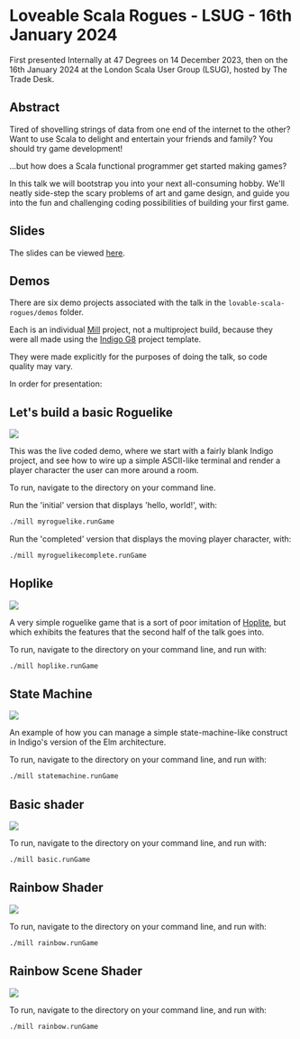 # Loveable Scala Rogues - LSUG - 16th January 2024

First presented Internally at 47 Degrees on 14 December 2023, then on the 16th January 2024 at the London Scala User Group (LSUG), hosted by The Trade Desk.

## Abstract

Tired of shovelling strings of data from one end of the internet to the other?
Want to use Scala to delight and entertain your friends and family?
You should try game development!

...but how does a Scala functional programmer get started making games?

In this talk we will bootstrap you into your next all-consuming hobby. We'll neatly side-step the scary problems of art and game design, and guide you into the fun and challenging coding possibilities of building your first game.

## Slides

The slides can be viewed [here](https://purplekingdomgames.github.io/talks/lovable-scala-rogues/).

## Demos

There are six demo projects associated with the talk in the `lovable-scala-rogues/demos` folder.

Each is an individual [Mill](https://mill-build.com/mill/Intro_to_Mill.html) project, not a multiproject build, because they were all made using the [Indigo G8](https://github.com/PurpleKingdomGames/indigo.g8) project template.

They were made explicitly for the purposes of doing the talk, so code quality may vary.

In order for presentation:

## Let's build a basic Roguelike

![](../docs/lovable-scala-rogues/images/demo.png)

This was the live coded demo, where we start with a fairly blank Indigo project, and see how to wire up a simple ASCII-like terminal and render a player character the user can more around a room.

To run, navigate to the directory on your command line.

Run the 'initial' version that displays 'hello, world!', with:

```bash
./mill myroguelike.runGame
```

Run the 'completed' version that displays the moving player character, with:

```bash
./mill myroguelikecomplete.runGame
```

## Hoplike

![](../docs/lovable-scala-rogues/images/lighting_added.png)

A very simple roguelike game that is a sort of poor imitation of [Hoplite](http://www.magmafortress.com/p/hoplite.html), but which exhibits the features that the second half of the talk goes into.

To run, navigate to the directory on your command line, and run with:

```bash
./mill hoplike.runGame
```

## State Machine

![](../docs/lovable-scala-rogues/images/trafficlights.png)

An example of how you can manage a simple state-machine-like construct in Indigo's version of the Elm architecture.

To run, navigate to the directory on your command line, and run with:

```bash
./mill statemachine.runGame
```

## Basic shader

![](../docs/lovable-scala-rogues/images/basic-shader.png)



To run, navigate to the directory on your command line, and run with:

```bash
./mill basic.runGame
```

## Rainbow Shader

![](../docs/lovable-scala-rogues/images/rainbow.png)

To run, navigate to the directory on your command line, and run with:

```bash
./mill rainbow.runGame
```

## Rainbow Scene Shader

![](../docs/lovable-scala-rogues/images/pretty2.png)

To run, navigate to the directory on your command line, and run with:

```bash
./mill rainbow.runGame
```
